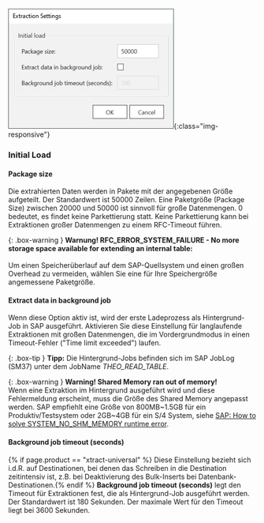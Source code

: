 
![table-cdc-extraction-settings](/img/content/tablecdc/table-cdc-extraction-settings.png){:class="img-responsive"}

### Initial Load

#### Package size 
Die extrahierten Daten werden in Pakete mit der angegebenen Größe aufgeteilt. Der Standardwert ist 50000 Zeilen.
Eine Paketgröße (Package Size) zwischen 20000 und 50000 ist sinnvoll für große Datenmengen.
0 bedeutet, es findet keine Parkettierung statt. Keine Parkettierung kann bei Extraktionen großer Datenmengen zu einem RFC-Timeout führen.

{: .box-warning }
**Warnung! RFC_ERROR_SYSTEM_FAILURE - No more storage space available for extending an internal table:** <br>  
Um einen Speicherüberlauf auf dem SAP-Quellsystem und einen großen Overhead zu vermeiden, wählen Sie eine für Ihre Speichergröße angemessene Paketgröße.

#### Extract data in background job
Wenn diese Option aktiv ist, wird der erste Ladeprozess als Hintergrund-Job in SAP ausgeführt. 
Aktivieren Sie diese Einstellung für langlaufende Extraktionen mit großen Datenmengen, die im Vordergrundmodus in einen Timeout-Fehler ("Time limit exceeded") laufen. <br>

{: .box-tip }
**Tipp:** Die Hintergrund-Jobs befinden sich im SAP JobLog (SM37) unter dem JobName *THEO_READ_TABLE*.

{: .box-warning }
**Warning! Shared Memory ran out of memory!** <br>
Wenn eine Extraktion im Hintergrund ausgeführt wird und diese Fehlermeldung erscheint, muss die Größe des Shared Memory angepasst werden.
SAP empfiehlt eine Größe von 800MB~1.5GB für ein Produktiv/Testsystem oder 2GB~4GB für ein S/4 System, siehe [SAP: How to solve SYSTEM_NO_SHM_MEMORY runtime error](https://ga.support.sap.com/dtp/viewer/#/tree/1080/actions/12107).

#### Background job timeout (seconds)
{% if page.product == "xtract-universal" %} 
Diese Einstellung bezieht sich i.d.R. auf Destinationen, bei denen das Schreiben in die Destination zeitintensiv ist, z.B. bei Deaktivierung des Bulk-Inserts bei Datenbank-Destinationen.{% endif %} 
**Background job timeout (seconds)** legt den Timeout für Extraktionen fest, die als Hintergrund-Job ausgeführt werden. <br>
Der Standardwert ist 180 Sekunden. Der maximale Wert für den Timeout liegt bei 3600 Sekunden. 

